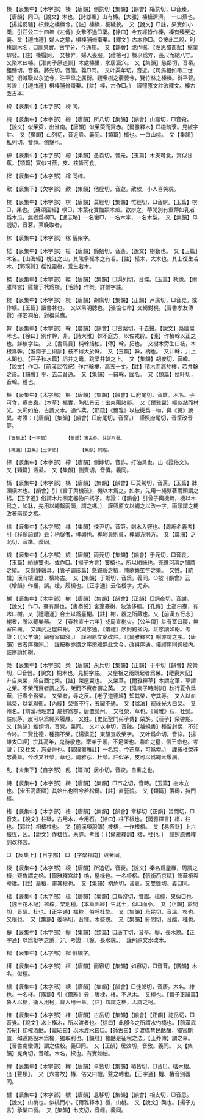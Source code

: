 <!-- { "loadSidebar": true } -->
榛	【辰集中】【木字部】	榛	【唐韻】側詵切【集韻】【韻會】緇詵切，□音臻。【唐韻】同□。【說文】木也。【詩邶風】山有榛。【大雅】榛楛濟濟。　一曰蕪也。【揚雄反騷】枳棘之榛榛兮。【註】榛榛，梗穢貌。　又【說文】□註，果實如小栗，引莊公二十四年《左傳》女摰不過□栗。【徐曰】今五經皆作榛，榛有臻至之義。又【禮曲禮】婦人之摰，椇榛脯脩棗栗。【釋文】古本作□。○按此二說，則榛訓木名，□訓果實。古字分，今通用。　又【韻會】或作樼。【左思蜀都賦】樼栗罅發。【註】榛樼同。　又榛筓，婦人喪服。【禮檀弓】榛以爲筓，長尺而總八寸。　又聚木曰榛。【淮南子原道訓】木處榛巢，水居窟穴。　又【集韻】慈鄰切，音秦。鉏臻切，音蓁。將先切，音箋。義□同。　又叶渠年切，音近。【司馬相如弔二世賦】汨淢靸以永遊兮，注平臯之廣衍。觀衆樹之蓊薆兮，覽竹林之榛榛。衍平聲。考證：〔【禮曲禮】椇榛脯脩棗栗。【註】榛，古作□。〕　謹照原文註改釋文。榛古改古本。 

榜	【辰集中】【木字部】	榜	同。

榝	【辰集中】【木字部】	榝	【唐韻】所八切【集韻】【韻會】山戛切，□音殺。【說文】似茱萸，出淮南。【唐韻】似茱萸而實赤。【爾雅釋木】□榝醜莍。見椒字註。　又【廣韻】山列切，音近設。義同。【類篇】櫼也。一曰山桃。　又【集韻】私列切，音薛。側擊也。

榞	【辰集中】【木字部】	榞	【集韻】愚袁切，音元。【玉篇】木皮可食，實似甘蕉。【類篇】實似甘蔗，皮、核皆可食。

榟	【辰集中】【木字部】	榟	同梓。

歒	【辰集下】【欠字部】	歒	【集韻】他歷切，音逖。歒赥，小人喜笑貌。

榠	【辰集中】【木字部】	榠	【唐韻】莫經切【集韻】忙經切，□音螟。【玉篇】榠□，果也。【蘇頌圖經】榠□，木葉花實酷類木瓜。欲辨之，蔕閒別有重蔕如乳者爲木瓜，無者爲榠□。【通志略】一名蠻□，一名木李，一名木梨。　又【集韻】母迥切，音茗。茶晚取者。

榢	【辰集中】【木字部】	榢	俗架字。

榣	【辰集中】【木字部】	榣	【唐韻】餘招切，音遙。【說文】樹動也。　又【玉篇】木名。【山海經】槐江之山，其隂多榣木之有若。【註】榣木，大木也。其上復生若木。【郭璞贊】榣惟靈樹，爰生若木。

榤	【辰集中】【木字部】	榤	【唐韻】【集韻】□渠列切，音傑。【玉篇】杙也。【爾雅釋宮】雞棲于杙爲榤。【毛詩】作桀。詳桀字註。

榥	【辰集中】【木字部】	榥	【唐韻】胡廣切【集韻】【正韻】戸廣切，□音晃。或作櫎。【玉篇】讀書牀也。　又以帛明牕也。【張協七命】交綺對榥。【晉書孝友傳贊】揮泗凋柏，對榥巢鷹。

榦	【辰集中】【木字部】	榦	【廣韻】【韻會】□古案切，干去聲。【說文】築牆耑木也。【徐曰】別作幹，非。【詩大雅】榦不庭方，以佐戎辟。【箋】作楨榦以正之也。詳楨字註。　又【書禹貢】杶榦括柏。【傳】榦，拓也。　又樹木旁生曰枝，本根爲榦。【淮南子主術訓】枝不得大於榦。　又【玉篇】榦，柄也。　又井榦，井上木闌也。【莊子秋水篇】塪井之鼃，跳梁井榦之上。　又【集韻】胡安切，音韓。【說文】作□。【前漢武帝紀】作井榦樓，高五十丈。【註】積木而高於樓，若井榦之形。【韻會】平、去二音通。　又【集韻】一曰榦，國名。　又【類篇】侯旰切，音翰。體也。

榧	【辰集中】【木字部】	榧	【唐韻】【集韻】【韻會】□府尾切，音篚。木名。子可食，療白蟲。【本草】榧實，陶弘景云：出東陽諸郡。　又【爾雅翼】榧似煔而材光，文彩如柏，古謂文木。通作棐。【邢疏】《爾雅》以柀檆爲一物，與《翼》說異。考證：〔【唐韻】【集韻】【韻會】□府尾切，音筐。〕　謹照府尾切，音筐改音篚。 

	【寅集上】【宀字部】		【集韻】寅古作。註詳八畫。

	【補遺】【丑集】【土字部】		【集韻】同陛。

榨	【辰集中】【木字部】	榨	【唐韻】側嫁切，音詐。打油具也。出《證俗文》。　又【類篇】酒盝。　又【集韻】側賣切，音債。義同。

榪	【辰集中】【木字部】	榪	【唐韻】【集韻】【韻會】□莫駕切，音罵。【玉篇】牀頭橫木也。【韻會】引《曾子輿機疏》，機以木爲之，如牀，先用一繩繫著兩頭謂之榪。【正字通】俗謂木片關定器物曰榪子。考證：〔【韻會】引曾子輿機疏，機以木爲之，如牀，先用以繩繫兩頭，謂之榪。〕　謹照原文以繩之以改一字。兩頭謂之榪改著兩頭之榪。 

榫	【辰集中】【木字部】	榫	【集韻】悚尹切，音笋。剡木入竅也。【周圻名義考】引《程顥語錄》云：枘鑿者，榫卵也。榫卵員則員，榫卵方則方。　又【篇海】之允切，音準。義同。

榬	【辰集中】【木字部】	榬	【唐韻】雨元切【集韻】【韻會】于元切，□音袁。【玉篇】絡絲籰也。或作□。【揚子方言】籰榬也，所以絡絲也。兗豫河濟之閒謂之榬。　又懸鍾磬具。【管子霸形篇】懸鐘磬之榬，陳歌舞笙竽之樂。　又姓。【統譜】漢有榬溫舒、榬終古。　又【集韻】于嬀切，音爲。義同。○按《韻會》云《增韻》作楥，誤。楥，履楔也。《正字通》云俗楥字，尤非。

榭	【辰集中】【木字部】	榭	【唐韻】【集韻】【韻會】【正韻】□詞夜切，音謝。【說文】作□，臺有屋也。【書泰誓】宮室臺榭，陂池侈服。【孔傳】土高曰臺，有木曰榭。又【禮禮運】合土以爲臺榭。【註】榭，器之所藏也。又【前漢五行志】榭者，所以藏樂器。　又【春秋宣十六年】成周宣榭火。【公羊傳】註有室曰寢，無室曰榭。　又講武之屋曰榭。　又與序通。《儀禮》序則鉤楹内。註序讀如榭。考證：〔【公羊傳】廟有室曰寢。〕　謹照原文廟改註。〔【爾雅釋宮】榭亦謂之序。【唐韻】古者序榭同。〕　謹按榭亦謂之序爾雅無此文今，改與序通。儀禮序則鉤楹内。註序讀如榭。 

榮	【辰集中】【木字部】	榮	【唐韻】永兵切【集韻】【正韻】于平切【韻會】於營切，□音營。【說文】桐木也。見桐字註。　又屋梠之兩頭起者爲榮。【禮喪大記】升自東榮，降自西北榮。【註】榮屋翼也。　又榮華。【爾雅釋草】木謂之華，草謂之榮。不榮而實者謂之秀，榮而不實者謂之英。　又【淮南子時則訓】秋行夏令爲華，行春令爲榮。　又榮者，辱之反。【老子道德經】知其榮，守其辱。　又人以血爲榮，以氣爲衞。【內經】榮衞不行，五臟不通。　又【諡法】寵祿光大曰榮。　又州名。【前漢地理志】屬犍爲郡，唐置榮州。　又杜榮，草也。《爾雅》莣，杜榮。註似茅，皮可以爲繩索履屩。　又姓。【史記聖門弟子傳】榮旂。【莊子】榮啓期。　又【集韻】維傾切，音營。義同。　又叶以中切，音融。【越絕書】種留封侯，不知令終。二賢比德，種獨不榮。【楊愼云】東韻宜收榮字。　又叶爲命切，音詠。【揚雄太□經】宗其高年，鬼待敬也。牽羊于叢，不足榮也。鼎血之蕕，信王命也。考證：〔又杜榮，忘憂艸也。【郭璞爾雅註】一名莣，今芒草，可爲索。〕　謹按杜榮非忘憂草，今改又杜榮，草也。爾雅莣，杜榮。註似茅，皮可以爲繩索履屩。 

臫	【未集下】【自字部】	臫	【篇海】居小切，音絞。自重之也。

榯	【辰集中】【木字部】	榯	【唐韻】【集韻】□市之切，音時。【玉篇】樹木立也。【宋玉高唐賦】其始出也嚉兮若松榯。【註】直豎貌。　又【類篇】落榯，持門樞。

榰	【辰集中】【木字部】	榰	【唐韻】【集韻】【韻會】章移切【正韻】旨而切，□音支。【說文】柱砥，古用木，今用石。【徐曰】柱下根也。【爾雅釋言】榰，柱也。【郭註】相榰柱也。　又【前漢項羽傳】枝梧，一作榰梧。　又【易恆卦】上六振恆，凶。【說文】作榰恆。未詳。考證：〔【爾雅釋訓】榰，柱也。〕　謹照原書釋訓改釋言。 

□	【辰集上】【日字部】	□	【字學指南】與著同。

榱	【辰集中】【木字部】	榱	【唐韻】所追切，音衰。【說文】秦名爲屋椽，周謂之榱，齊魯謂之桷。【爾雅釋宮註】桷，屋椽也。一名榱梠。【張衡西京賦】飾華榱與璧璫。【註】華榱，畫其榱也。　又【集韻】初危切，音衰。又雙錐切。義□同。

榲	【辰集中】【木字部】	榲	【唐韻】【集韻】□烏沒切，音膃。榲桲，果似□也。【魏王花木記】榲桲，棃別種。【本草圖經】生北土，似□而小。　又【正韻】於問切，音醞。杜也。【正字通】榲桲，俗呼杜棃。　又【集韻】烏昆切，音溫。杉也。又根也。　又【集韻】委隕切，音惲。木盛貌。　又【集韻】紆問切，音醞。柱也。

榳	【辰集中】【木字部】	榳	【集韻】【類篇】□唐丁切，音亭。榳，長木貌。【正字通】以爲梃字之譌，非。考證：〔榳，長水貌。〕　謹照原文水改木。 

榴	【辰集中】【木字部】	榴	俗橊字。

榵	【辰集中】【木字部】	榵	【唐韻】而容切【集韻】如容切，□音茸。【廣韻】木名，似檀。

榶	【辰集中】【木字部】	榶	【唐韻】【集韻】【韻會】□徒郞切，音唐。木名。棣也。一名栘。【廣韻】引《爾雅》云：唐棣，栘。不从木。　又椀也。【荀子正論篇】魯人以榶，衞人用柯，齊人用一革。【註】盌謂之榶，盂謂之柯。

榷	【辰集中】【木字部】	榷	【唐韻】古岳切【集韻】【韻會】【正韻】訖岳切，□音覺。【說文】水上橫木，所以渡者也。【徐曰】此卽今之所謂水彴橋也。【前漢武帝紀】初榷酒酤。【韋昭曰】以木渡水曰□。【師古曰】步渡橋禁民酤釀，獨官開置，如道路設木爲榷，獨取利也。【韻牋】榷酤是征稅之法。【王莽傳】謂之辜。【晉書南蠻傳】謂之估較。義□同。　又【正韻】居效切，音敎。義同。　又【集韻】克角切，音確。木名，枳也。有實如柚。

榸	【辰集中】【木字部】	榸	【唐韻】卓皆切【集韻】樁皆切，□音□。枯木根。出【聲類】。　又【六書故】樁，俗又曰榸。聲之轉也。【正字通】榸、樁音別義同。

榹	【辰集中】【木字部】	榹	【唐韻】息移切【集韻】【韻會】相支切，□音思。【說文】山桃也。似桃而小。【爾雅釋木】榹，山桃。　又【說文】槃也。【揚子方言】承槃曰榹。　又【集韻】七支切，音雌。義同。

